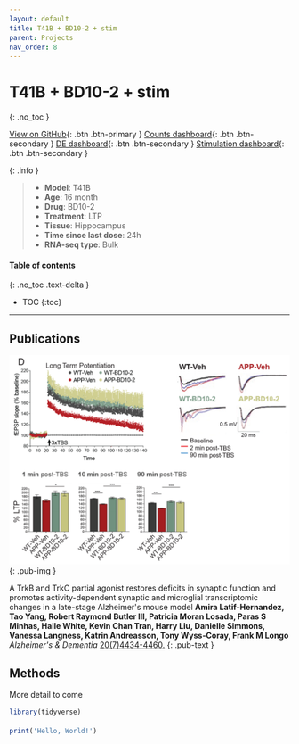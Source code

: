 ```yaml
---
layout: default
title: T41B + BD10-2 + stim
parent: Projects
nav_order: 8
---
```


# T41B + BD10-2 + stim
{: .no_toc }

[View on GitHub](https://github.com/Longo-Lab/T41B_BD10-2_stim){: .btn .btn-primary }
[Counts dashboard](https://longo-stanford.shinyapps.io/count_T41B_BD10-2_stim/){: .btn .btn-secondary }
[DE dashboard](https://longo-stanford.shinyapps.io/de_T41B_BD10-2_stim/){: .btn .btn-secondary }
[Stimulation dashboard](https://longo-stanford.shinyapps.io/stim_T41B_BD10-2_stim/){: .btn .btn-secondary }

{: .info }
> - **Model**: T41B
> - **Age**: 16 month
> - **Drug**: BD10-2
> - **Treatment**: LTP
> - **Tissue**: Hippocampus
> - **Time since last dose**: 24h
> - **RNA-seq type**: Bulk

#### Table of contents
{: .no_toc .text-delta }

- TOC
{:toc}

---

## Publications

[![](/assets/images/t41b_bd10-2_stim_fig.png)](https://doi.org/10.1101/2023.09.18.558138)
{: .pub-img }

A TrkB and TrkC partial agonist restores deficits in synaptic function and promotes activity-dependent synaptic and microglial transcriptomic changes in a late-stage Alzheimer's mouse model
**Amira Latif-Hernandez, Tao Yang, Robert Raymond Butler III, Patricia Moran Losada, Paras S Minhas, Halle White, Kevin Chan Tran, Harry Liu, Danielle Simmons, Vanessa Langness, Katrin Andreasson, Tony Wyss-Coray, Frank M Longo**
_Alzheimer's & Dementia_ [20(7)4434-4460.](https://doi.org/10.1002/alz.13857) 
{: .pub-text }

## Methods

More detail to come

```r
library(tidyverse)

print('Hello, World!')
```
